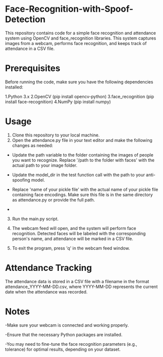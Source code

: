 # Face-Recognition-with-Spoof-Detection
This repository contains code for a simple face recognition and attendance system using OpenCV and face_recognition libraries. This system captures images from a webcam, performs face recognition, and keeps track of attendance in a CSV file.

# Prerequisites
Before running the code, make sure you have the following dependencies installed:

1.Python 3.x
2.OpenCV (pip install opencv-python)
3.face_recognition (pip install face-recognition)
4.NumPy (pip install numpy)

# Usage
1. Clone this repository to your local machine.
2. Open the attendance.py file in your text editor and make the following changes as needed:

 - Update the path variable to the folder containing the images of people you want to recognize. Replace '/path to the folder with faces' with the actual path to your image folder.

- Update the model_dir in the test function call with the path to your anti-spoofing model.

- Replace 'name of your pickle file' with the actual name of your pickle file containing face encodings. Make sure this file is in the same directory as attendance.py or provide the full path.
-
3. Run the main.py script.

4. The webcam feed will open, and the system will perform face recognition. Detected faces will be labeled with the corresponding person's name, and attendance will be marked in a CSV file.

5. To exit the program, press 'q' in the webcam feed window.

# Attendance Tracking
The attendance data is stored in a CSV file with a filename in the format attendance_YYYY-MM-DD.csv, where YYYY-MM-DD represents the current date when the attendance was recorded.

# Notes
-Make sure your webcam is connected and working properly.

-Ensure that the necessary Python packages are installed.

-You may need to fine-tune the face recognition parameters (e.g., tolerance) for optimal results, depending on your dataset.


